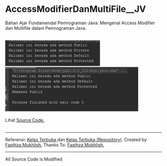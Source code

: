# AccessModifierDanMultiFile__JV
Bahan Ajar Fundamendal Pemrograman Java: Mengenal Access Modifier dan Multifile dalam Pemrograman Java.<br><br>

<img src="https://github.com/RizkyKhapidsyah/AccessModifierDanMultiFile__JV/blob/master/rslts/001.PNG">
<img src="https://github.com/RizkyKhapidsyah/AccessModifierDanMultiFile__JV/blob/master/rslts/002.PNG"><br><br>
Lihat <a href="https://github.com/RizkyKhapidsyah/AccessModifierDanMultiFile__JV/tree/master/src">Source Code.</a><br><br>

-----
Referensi: <a href="https://www.youtube.com/user/faqihzamukhlish"> Kelas Terbuka </a> dan <a href="https://github.com/kelasterbuka"> Kelas Terbuka (Repository)</a>. Created by <a href="https://github.com/faqihza">Faqihza Mukhlish.</a> Thanks To: <a href="https://www.youtube.com/channel/UCRGHjysoCemh4y7tCJQs30w/about">Faqihza Mukhlish.</a><br>

-----
All Source Code is Modified
